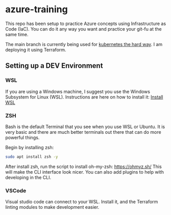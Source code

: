 # azure-training

This repo has been setup to practice Azure concepts using Infrastructure as Code (IaC). You can do it any way you want and practice your git-fu at the same time.

The main branch is currently being used for [kubernetes the hard way](https://github.com/kelseyhightower/kubernetes-the-hard-way). I am deploying it using Terraform.

## Setting up a DEV Environment

### WSL

If you are using a Windows machine, I suggest you use the Windows Subsystem for Linux (WSL). Instructions are here on how to install it: [Install WSL](https://learn.microsoft.com/en-us/windows/wsl/install)

### ZSH

Bash is the default Terminal that you see when you use WSL or Ubuntu. It is very basic and there are much better terminals out there that can do more powerful things.

Begin by installing zsh:

```bash
sudo apt install zsh -y
```

After install zsh, run the script to install oh-my-zsh: https://ohmyz.sh/
This will make the CLI interface look nicer. You can also add plugins to help with developing in the CLI.

### VSCode

Visual studio code can connect to your WSL. Install it, and the Terraform linting modules to make development easier.
